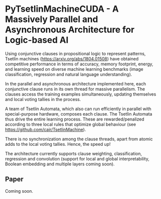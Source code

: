 # PyTsetlinMachineCUDA - A Massively Parallel and Asynchronous Architecture for Logic-based AI 

Using conjunctive clauses in propositional logic to represent patterns, Tsetlin machines (https://arxiv.org/abs/1804.01508) have obtained competitive performance in terms of accuracy, memory footprint, energy, and learning speed on diverse machine learning benchmarks (image classification, regression and natural language understanding).

In the parallel and asynchronous architecture implemented here, each conjunctive clause runs in its own thread for massive parallelism. The clauses access the training examples simultaneously, updating themselves and local voting tallies in the process.

A team of Tsetlin Automata, which also can run efficiently in parallel with special-purpose hardware, composes each clause. The Tsetlin Automata thus drive the entire learning process. These are rewarded/penalized according to three local rules that optimize global behaviour (see https://github.com/cair/TsetlinMachine).

There is no synchronization among the clause threads, apart from atomic adds to the local voting tallies. Hence, the speed up!

<p>
The architecture currently supports clause weighting, classification, regression and convolution (support for local and global interpretability, Boolean embedding and multiple layers coming soon).
</p>

## Paper

Coming soon.
